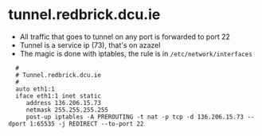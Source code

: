 # tunnel.redbrick.dcu.ie

- All traffic that goes to tunnel on any port is forwarded to port 22
- Tunnel is a service ip (73), that's on azazel
- The magic is done with iptables, the rule is in `/etc/network/interfaces`

```text
  #
  # Tunnel.redbrick.dcu.ie
  #
  auto eth1:1
  iface eth1:1 inet static
     address 136.206.15.73
     netmask 255.255.255.255
     post-up iptables -A PREROUTING -t nat -p tcp -d 136.206.15.73 --dport 1:65535 -j REDIRECT --to-port 22
```
